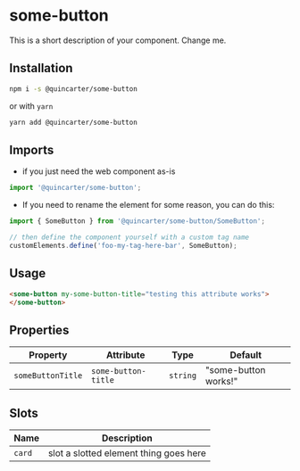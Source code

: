 # some-button

This is a short description of your component. Change me.

## Installation
```bash
npm i -s @quincarter/some-button
```
or with `yarn`
```bash
yarn add @quincarter/some-button
```

## Imports
* if you just need the web component as-is
```javascript
import '@quincarter/some-button';
```
* If you need to rename the element for some reason, you can do this:
```javascript
import { SomeButton } from '@quincarter/some-button/SomeButton';

// then define the component yourself with a custom tag name
customElements.define('foo-my-tag-here-bar', SomeButton);
```

## Usage
```html
<some-button my-some-button-title="testing this attribute works">
</some-button>
```

## Properties

| Property          | Attribute           | Type     | Default              |
|-------------------|---------------------|----------|----------------------|
| `someButtonTitle` | `some-button-title` | `string` | "some-button works!" |

## Slots

| Name   | Description                            |
|--------|----------------------------------------|
| `card` | slot a slotted element thing goes here |
